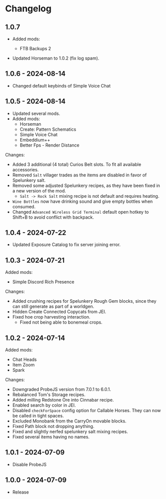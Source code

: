 # Changelog

## 1.0.7
- Added mods:
    - FTB Backups 2

- Updated Horseman to 1.0.2 (fix log spam).

## 1.0.6 - 2024-08-14
- Changed default keybinds of Simple Voice Chat

## 1.0.5 - 2024-08-14
- Updated several mods.
- Added mods:
    - Horseman
    - Create: Pattern Schematics
    - Simple Voice Chat
    - Embeddium++
    - Better Fps - Render Distance


Changes:
- Added 3 additional (4 total) Curios Belt slots. To fit all available accessories.
- Removed `Salt` villager trades as the items are disabled in favor of Spelunkery salt.
- Removed some adjusted Spelunkery recipes, as they have been fixed in a new version of the mod.
    - `Salt -> Rock Salt` mixing recipe is not default and requires heating.
- `Wine Bottles` now have drinking sound and give empty bottles when consumed.
- Changed `Advanced Wireless Grid Terminal` default open hotkey to Shift+B to avoid conflict with backpack.

## 1.0.4 - 2024-07-22
- Updated Exposure Catalog to fix server joining error.

## 1.0.3 - 2024-07-21
Added mods: 
- Simple Discord Rich Presence

Changes:
- Added crushing recipes for Spelunkery Rough Gem blocks, since they can still generate as part of a worldgen.
- Hidden Create Connected Copycats from JEI.
- Fixed hoe crop harvesting interaction.
    - Fixed not being able to bonemeal crops.

## 1.0.2 - 2024-07-14
Added mods:
- Chat Heads
- Item Zoom
- Spark

Changes:
- Downgraded ProbeJS version from 7.0.1 to 6.0.1.
- Rebalanced Tom's Storage recipes.
- Added milling Redstone Ore into Cinnabar recipe.
- Enabled search by color in JEI.
- Disabled `checkForSpace` config option for Callable Horses. They can now be called in tight spaces.
- Excluded Monobank from the CarryOn movable blocks.
- Fixed Path block not dropping anything.
- Fixed and slightly nerfed spelunkery salt mixing recipes.
- Fixed several items having no names.


## 1.0.1 - 2024-07-09
- Disable ProbeJS


## 1.0.0 - 2024-07-09
- Release